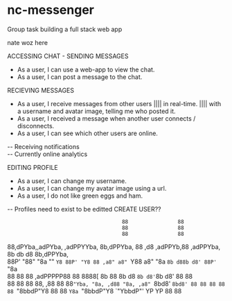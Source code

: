 # nc-messenger

Group task building a full stack web app

nate woz here

ACCESSING CHAT - SENDING MESSAGES

- As a user, I can use a web-app to view the chat.
- As a user, I can post a message to the chat.

RECIEVING MESSAGES

- As a user, I receive messages from other users |||| in real-time. |||| with a username and avatar image, telling me who posted it.
- As a user, I received a message when another user connects / disconnects.
- As a user, I can see which other users are online.

-- Receiving notifications  
-- Currently online analytics

EDITING PROFILE

- As a user, I can change my username.
- As a user, I can change my avatar image using a url.
- As a user, I do not like green eggs and ham.

-- Profiles need to exist to be editted
CREATE USER??

                                         88                88
                                         88                88
                                         88                88

88,dPYba,,adPYba, ,adPPYYba, 8b,dPPYba, 88 ,d8 ,adPPYb,88 ,adPPYba, 8b db d8 8b,dPPYba,  
88P' "88" "8a "" `Y8 88P' "Y8 88 ,a8" a8" `Y88 a8" "8a `8b d88b d8' 88P' `"8a  
88 88 88 ,adPPPPP88 88 8888[ 8b 88 8b d8 `8b d8'`8b d8' 88 88  
88 88 88 88, ,88 88 88`"Yba, "8a, ,d88 "8a, ,a8" `8bd8' `8bd8' 88 88 88 88 88 `"8bbdP"Y8 88 88 `Y8a `"8bbdP"Y8 `"YbbdP"' YP YP 88 88
